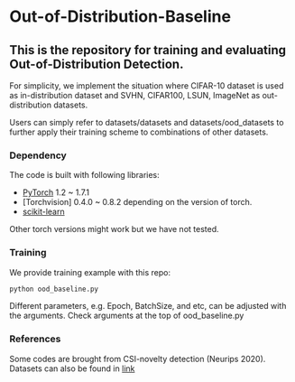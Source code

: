 # Out-of-Distribution-Baseline

## This is the repository for training and evaluating Out-of-Distribution Detection.

For simplicity, we implement the situation where CIFAR-10 dataset is used as in-distribution dataset and SVHN, CIFAR100, LSUN, ImageNet as out-distribution datasets.

Users can simply refer to datasets/datasets and datasets/ood_datasets to further apply their training scheme to combinations of other datasets.

### Dependency

The code is built with following libraries:

- [PyTorch](https://pytorch.org/) 1.2 ~ 1.7.1 
- [Torchvision] 0.4.0 ~ 0.8.2 depending on the version of torch.
- [scikit-learn](https://scikit-learn.org/stable/)

Other torch versions might work but we have not tested.


### Training 

We provide training example with this repo:


```bash
python ood_baseline.py
```

Different parameters, e.g. Epoch, BatchSize, and etc, can be adjusted with the arguments.
Check arguments at the top of ood_baseline.py

### References

Some codes are brought from CSI-novelty detection (Neurips 2020).
Datasets can also be found in [link](https://github.com/alinlab/csi)
